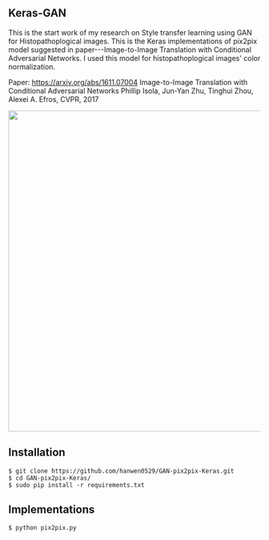 ## Keras-GAN
This is the start work of my research on Style transfer learning using GAN for Histopathoplogical images. This is the Keras implementations of pix2pix model suggested in paper---Image-to-Image Translation with Conditional Adversarial Networks. I used this model for histopathoplogical images' color normalization.

Paper: https://arxiv.org/abs/1611.07004
Image-to-Image Translation with Conditional Adversarial Networks
Phillip Isola, Jun-Yan Zhu, Tinghui Zhou, Alexei A. Efros, CVPR, 2017
<p align="center">
    <img src="http://eriklindernoren.se/images/pix2pix_architecture.png" width="640"\>
</p>

## Installation
    $ git clone https://github.com/hanwen0529/GAN-pix2pix-Keras.git
    $ cd GAN-pix2pix-Keras/
    $ sudo pip install -r requirements.txt

## Implementations
```
$ python pix2pix.py
```
